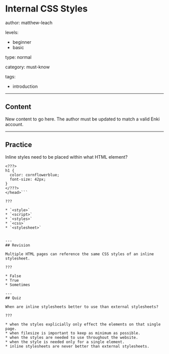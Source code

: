 # Internal CSS Styles
author: matthew-leach

levels:
  - beginner
  - basic

type: normal

category: must-know

tags:
  - introduction

---
## Content

New content to go here. The author must be updated to match a valid Enki account.

---
## Practice

Inline styles need to be placed within what HTML element?

```<head>
<???>
h1 {
  color: cornflowerblue;
  font-size: 42px;
} 
</???>
</head>```

???

* `<style>`
* `<script>`
* `<styles>`
* `<css>`
* `<stylesheet>`


---
## Revision

Multiple HTML pages can reference the same CSS styles of an inline stylesheet. 

???

* False
* True
* Sometimes

---
## Quiz

When are inline stylesheets better to use than external stylesheets?

???

* when the styles explicially only effect the elements on that single page.
* when filesize is important to keep as minimum as possible. 
* when the styles are needed to use throughout the website.
* when the style is needed only for a single element. 
* inline stylesheets are never better than external stylesheets.  




